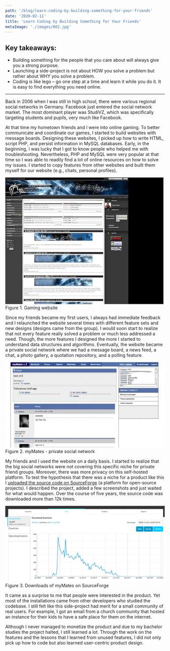 ```yaml
---
path: '/blog/learn-coding-by-building-something-for-your-friends'
date: '2020-02-11'
title: 'Learn Coding by Building Something for Your Friends'
metaImage: './images/002.jpg'
---
```


## Key takeaways:

- Building something for the people that you care about will always give you a strong purpose.
- Launching a side-project is not about HOW you solve a problem but rather about WHY you solve a problem.
- Coding is like lego – go one step at a time and learn it while you do it. It is easy to find everything you need online.

---

Back in 2006 when I was still in high school, there were various regional social networks in Germany. Facebook just entered the social network market. The most dominant player was StudiVZ, which was specifically targeting students and pupils, very much like Facebook.

At that time my hometown friends and I were into online gaming. To better communicate and coordinate our games, I started to build websites with message boards. Designing these websites, I picked up how to write HTML, script PHP, and persist information in MySQL databases. Early, in the beginning, I was lucky that I got to know people who helped me with troubleshooting. Nevertheless, PHP and MySQL were very popular at that time so I was able to readily find a lot of online resources on how to solve my issues. I started to copy features from other websites and built them myself for our website (e.g., chats, personal profiles).

![Gaming website](./images/001.jpg)
Figure 1. Gaming website

Since my friends became my first users, I always had immediate feedback and I relaunched the website several times with different feature sets and new designs (designs came from the group). I would soon start to realize that not every feature really solved a problem or much less addressed a need. Though, the more features I designed the more I started to understand data structures and algorithms. Eventually, the website became a private social network where we had a message board, a news feed, a chat, a photo gallery, a quotation repository, and a polling feature.

![myMates - private social network](./images/002.jpg)
Figure 2. myMates - private social network

My friends and I used the website on a daily basis. I started to realize that the big social networks were not covering this specific niche for private friend groups. Moreover, there was more privacy on this self-hosted platform. To test the hypothesis that there was a niche for a product like this I [uploaded the source code on SourceForge](https://sourceforge.net/projects/mymates/) (a platform for open-source projects). I described the project, added a few screenshots and just waited for what would happen. Over the course of five years, the source code was downloaded more than 12k times.

![Downloads of myMates on SourceForge](./images/003.png)
Figure 3. Downloads of myMates on SourceForge

It came as a surprise to me that people were interested in the product. Yet most of the installations came from other developers who studied the codebase. I still felt like this side-project had merit for a small community of real users. For example, I got an email from a church community that hosted an instance for their kids to have a safe place for them on the internet.

Although I never managed to monetize the product and due to my bachelor studies the project halted, I still learned a lot. Through the work on the features and the lessons that I learned from unused features, I did not only pick up how to code but also learned user-centric product design.
